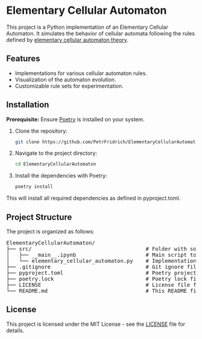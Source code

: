 # Elementary Cellular Automaton

This project is a Python implementation of an Elementary Cellular Automaton. It simulates the behavior of cellular automata 
following the rules defined by [elementary cellular automaton theory](https://en.wikipedia.org/wiki/Elementary_cellular_automaton).

## Features

- Implementations for various cellular automaton rules.
- Visualization of the automaton evolution.
- Customizable rule sets for experimentation.

## Installation

**Prerequisite:** Ensure [Poetry](https://python-poetry.org/docs/#installation) is installed on your system.

1. Clone the repository:
   ```bash
   git clone https://github.com/PetrFridrich/ElementaryCellularAutomaton.git
   ```
2.  Navigate to the project directory:
    ```bash
    cd ElementaryCellularAutomaton
    ```
3. Install the dependencies with Poetry:
    ```bash 
    poetry install
    ```
This will install all required dependencies as defined in pyproject.toml.

## Project Structure

The project is organized as follows:

<pre>
ElementaryCellularAutomaton/
├── src/                                    # Folder with source codes
│   ├── __main__.ipynb                      # Main script to run the cellular automaton
│   └── elementary_cellular_automaton.py    # Implementation of cellular automaton
├── .gitignore                              # Git ignore file
├── pyproject.toml                          # Poetry project configuration and dependencies
├── poetry.lock                             # Poetry lock file to ensure consistent dependencies
├── LICENSE                                 # License file for the project
└── README.md                               # This README file
</pre>

## License

This project is licensed under the MIT License - see the [LICENSE](LICENSE) file for details.

